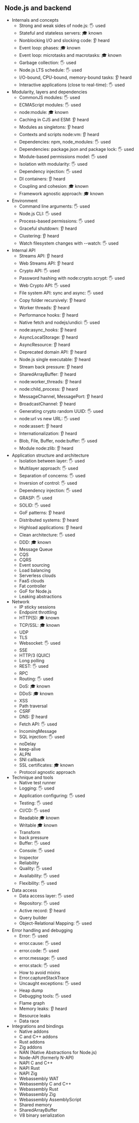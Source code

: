 ## Node.js and backend

- Internals and concepts
  - Strong and weak sides of node.js: 🖐️ used
  - Stateful and stateless servers: 🎓 known
  - Nonblocking I/O and slocking code: 👂 heard
  - Event loop: phases: 🎓 known
  - Event loop: microtasks and macrotasks: 🎓 known
  - Garbage collection: 🖐️ used
  - Node.js LTS schedule: 🖐️ used
  - I/O-bound, CPU-bound, memory-bound tasks: 👂 heard
  - Interactive applications (close to real-time): 🖐️ used
- Modularity, layers and dependencies
  - CommonJS modules: 🖐️ used
  - ECMAScript modules: 🖐️ used
  - node:module: 🎓 known
  - Caching in CJS and ESM: 👂 heard
  - Modules as singletons: 👂 heard
  - Contexts and scripts node:vm: 👂 heard
  - Dependencies: npm, node_modules: 🖐️ used
  - Dependencies: package.json and package lock: 🖐️ used
  - Module-based permissions model: 🖐️ used
  - Isolation with modularity: 🖐️ used
  - Dependency injection: 🖐️ used
  - DI containers: 👂 heard
  - Coupling and cohesion: 🎓 known
  - Framework agnostic approach: 🎓 known
- Environment
  - Command line arguments: 🖐️ used
  - Node.js CLI: 🖐️ used
  - Process-based permissions: 🖐️ used
  - Graceful shutdown: 👂 heard
  - Clustering: 👂 heard
  - Watch filesystem changes with --watch: 🖐️ used
- Internal API
  - Streams API: 👂 heard
  - Web Streams API: 👂 heard
  - Crypto API: 🖐️ used
  - Password hashing with node:crypto.scrypt: 🖐️ used
  - Web Crypto API: 🖐️ used
  - File system API: sync and async: 🖐️ used
  - Copy folder recursively: 👂 heard
  - Worker threads: 👂 heard
  - Performance hooks: 👂 heard
  - Native fetch and nodejs/undici: 🖐️ used
  - node:async_hooks: 👂 heard
  - AsyncLocalStorage: 👂 heard
  - AsyncResource: 👂 heard
  - Deprecated domain API: 👂 heard
  - Node.js single executable: 👂 heard
  - Stream back pressure: 👂 heard
  - SharedArrayBuffer: 👂 heard
  - node:worker_threads: 👂 heard
  - node:child_process: 👂 heard
  - MessageChannel, MessagePort: 👂 heard
  - BroadcastChannel: 👂 heard
  - Generating crypto random UUID: 🖐️ used
  - node:url vs new URL: 🖐️ used
  - node:assert: 👂 heard
  - Internationalization: 👂 heard
  - Blob, File, Buffer, node:buffer: 🖐️ used
  - Module node:zlib: 👂 heard
- Application structure and architecture
  - Isolation between layer: 🖐️ used
  - Multilayer approach: 🖐️ used
  - Separation of concerns: 🖐️ used
  - Inversion of control: 🖐️ used
  - Dependency injection: 🖐️ used
  - GRASP: 🖐️ used
  - SOLID: 🖐️ used
  - GoF patterns: 👂 heard
  - Distributed systems: 👂 heard 
  - Highload applications: 👂 heard
  - Clean architecture: 🖐️ used
  - DDD: 🎓 known
  - Message Queue
  - CQS
  - CQRS
  - Event sourcing
  - Load balancing
  - Serverless clouds
  - FaaS clouds
  - Fat controller
  - GoF for Node.js
  - Leaking abstractions
- Network
  - IP sticky sessions
  - Endpoint throttling
  - HTTP(S): 🎓 known
  - TCP/SSL: 🎓 known
  - UDP
  - TLS
  - Websocket: 🖐️ used
  - SSE
  - HTTP/3 (QUIC)
  - Long polling
  - REST: 🖐️ used
  - RPC
  - Routing: 🖐️ used
  - DoS: 🎓 known
  - DDoS: 🎓 known
  - XSS
  - Path traversal
  - CSRF
  - DNS: 👂 heard
  - Fetch API: 🖐️ used
  - IncomingMessage
  - SQL injection: 🖐️ used
  - noDelay
  - keep-alive
  - ALPN
  - SNI callback
  - SSL certificates: 🎓 known
  - Protocol agnostic approach
- Technique and tools
  - Native test runner
  - Logging: 🖐️ used
  - Application configuring: 🖐️ used
  - Testing: 🖐️ used
  - CI/CD: 🖐️ used
  - Readable 🎓 known
  - Writable 🎓 known
  - Transform
  - back pressure
  - Buffer: 🖐️ used
  - Console: 🖐️ used
  - Inspector
  - Reliability
  - Quality: 🖐️ used
  - Availability: 🖐️ used
  - Flexibility: 🖐️ used
- Data access
  - Data access layer: 🖐️ used
  - Repository: 🖐️ used
  - Active record: 👂 heard
  - Query builder
  - Object-Relational Mapping: ️🖐️ used
- Error handling and debugging
  - Error: 🖐️ used
  - error.cause: 🖐️ used
  - error.code: 🖐️ used
  - error.message: 🖐️ used
  - error.stack: 🖐️ used
  - How to avoid mixins
  - Error.captureStackTrace
  - Uncaught exceptions: 🖐️ used
  - Heap dump
  - Debugging tools: 🖐️ used
  - Flame graph
  - Memory leaks: 👂 heard
  - Resource leaks
  - Data race
- Integrations and bindings
  - Native addons
  - C and C++ addons
  - Rust addons
  - Zig addons
  - NAN (Native Abstractions for Node.js)
  - Node-API (formerly N-API)
  - NAPI C and C++
  - NAPI Rust
  - NAPI Zig
  - Webassembly WAT
  - Webassembly C and C++
  - Webassembly Rust
  - Webassembly Zig
  - Webassembly AssemblyScript
  - Shared memory
  - SharedArrayBuffer
  - V8 binary serialization
